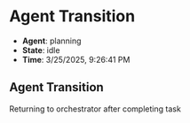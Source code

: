 # Agent Transition

- **Agent**: planning
- **State**: idle
- **Time**: 3/25/2025, 9:26:41 PM

## Agent Transition

Returning to orchestrator after completing task

